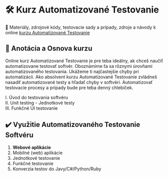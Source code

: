 # :hammer_and_wrench: Kurz Automatizované Testovanie
:briefcase: Materiály, zdrojové kódy, testovacie sady a prípady, zdroje a návody k online [kurzu Automatizované Testovanie](https://www.vita.sk/online-kurz-automatizovane-testovanie-i-zaciatocnik/)

## 📑 Anotácia a Osnova kurzu 
Online kurz Automatizované Testovanie je pre teba ideálny, ak chceš naučiť automatizovane testovať softvér. Oboznámime ťa sa rôznymi úrovňami automatizovaného testovania. Ukážeme ti najčastejšie chyby pri automatizácii. Ako absolvent kurzu Automatizované Testovanie zvládneš nasadiť automatizované testy a hľadať chyby v softvéri. Automatizovať testovacie procesy a prípady bude pre teba denný chlebíček.

I. Úvod do testovania softvéru  
II. Unit testing - Jednotkové testy  
III. Funkčné UI testovanie  

## :heavy_check_mark: Využitie Automatizovaného Testovanie Softvéru
1. **Webové aplikácie**
2. Mobilné (web) aplikácie
3. Jednotkové testovanie
4. Funkčné testovanie
5. Konverzia testov do Javy/C#/Python/Ruby
